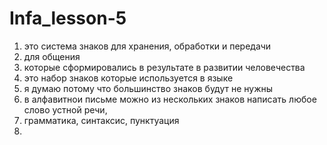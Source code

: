 # Infa_lesson-5
1. это система знаков для хранения, обработки и передачи
2. для общения
3. которые сформировались в результате в развитии человечества
4. это набор знаков которые используется в языке
5. я думаю потому что большинство знаков будут не нужны
6. в алфавитнои письме можно из нескольких знаков написать любое слово устной речи,
7. грамматика, синтаксис, пунктуация
8. 
